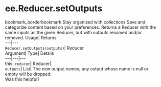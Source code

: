  
#  ee.Reducer.setOutputs
bookmark_borderbookmark Stay organized with collections  Save and categorize content based on your preferences.
Returns a Reducer with the same inputs as the given Reducer, but with outputs renamed and/or removed. 
Usage| Returns  
---|---  
`Reducer.setOutputs(outputs)`| Reducer  
Argument| Type| Details  
---|---|---  
this: `reducer`| Reducer|   
`outputs`| List| The new output names; any output whose name is null or empty will be dropped.  
Was this helpful?
